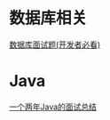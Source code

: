 # 数据库相关  
[数据库面试题(开发者必看)](https://juejin.im/post/5a9ca0d6518825555c1d1acd)


# Java
[一个两年Java的面试总结](https://juejin.im/post/5a9f5ce86fb9a028de443ed9)